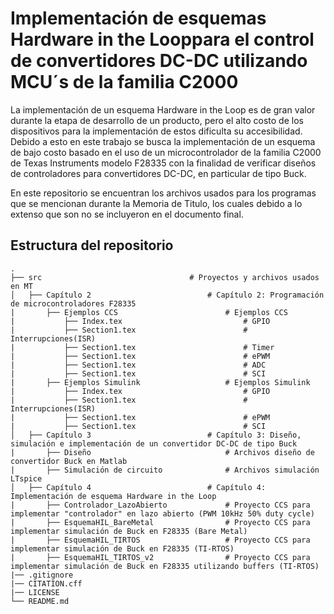 # Implementación de esquemas Hardware in the Looppara el control de convertidores DC-DC utilizando MCU´s de la familia C2000
La implementación de un esquema Hardware in the Loop es de gran valor durante la etapa de desarrollo de un producto, pero el alto costo de los dispositivos para la implementación de estos dificulta su accesibilidad. Debido a esto en este trabajo se busca la implementación de un esquema de bajo costo basado en el uso de un microcontrolador de la familia C2000 de Texas Instruments modelo F28335 con la finalidad de verificar diseños de controladores para convertidores DC-DC, en particular de tipo Buck.

En este repositorio se encuentran los archivos usados para los programas que se mencionan durante la Memoria de Titulo, los cuales debido a lo extenso que son no se incluyeron en el documento final.

## Estructura del repositorio
    .
    ├── src                                 # Proyectos y archivos usados en MT              
    │   ├── Capítulo 2                          # Capítulo 2: Programación de microcontroladores F28335
    |       ├── Ejemplos CCS                        # Ejemplos CCS
    |           ├── Index.tex                           # GPIO 
    |           ├── Section1.tex                        # Interrupciones(ISR)
    |           ├── Section1.tex                        # Timer
    |           ├── Section1.tex                        # ePWM
    |           ├── Section1.tex                        # ADC  
    |           ├── Section1.tex                        # SCI
    |       ├── Ejemplos Simulink                   # Ejemplos Simulink
    |           ├── Index.tex                           # GPIO
    |           ├── Section1.tex                        # Interrupciones(ISR)
    |           ├── Section1.tex                        # ePWM
    |           ├── Section1.tex                        # SCI
    │   ├── Capítulo 3                          # Capítulo 3: Diseño, simulación e implementación de un convertidor DC-DC de tipo Buck
    |       ├── Diseño                              # Archivos diseño de convertidor Buck en Matlab
    |       ├── Simulación de circuito              # Archivos simulación LTspice
    │   ├── Capítulo 4                          # Capítulo 4: Implementación de esquema Hardware in the Loop 
    |       ├── Controlador_LazoAbierto             # Proyecto CCS para implementar "controlador" en lazo abierto (PWM 10kHz 50% duty cycle)
    |       ├── EsquemaHIL_BareMetal                # Proyecto CCS para implementar simulación de Buck en F28335 (Bare Metal)
    |       ├── EsquemaHIL_TIRTOS                   # Proyecto CCS para implementar simulación de Buck en F28335 (TI-RTOS)
    |       ├── EsquemaHIL_TIRTOS_v2                # Proyecto CCS para implementar simulación de Buck en F28335 utilizando buffers (TI-RTOS)
    |── .gitignore
    |── CITATION.cff
    |── LICENSE
    └── README.md
